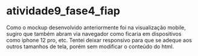 # atividade9_fase4_fiap

Como o mockup desenvolvido anteriormente foi na visualização mobile, sugiro que também abram via navegador como ficaria em dispositivos como iphone 12 pro, etc. Tentei deixar responsivo para que se adeque aos outros tamanhos de tela, porém sem modificar o conteúdo do html.
